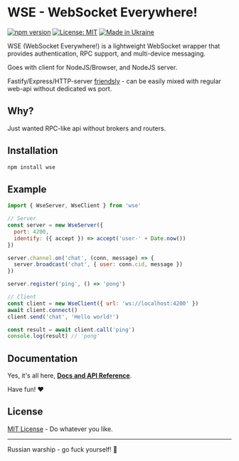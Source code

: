 # WSE - WebSocket Everywhere!

[![npm version](https://badge.fury.io/js/wse.svg)](https://badge.fury.io/js/wse)
[![License: MIT](https://img.shields.io/badge/License-MIT-yellow.svg)](https://opensource.org/licenses/MIT)
[![Made in Ukraine](https://img.shields.io/badge/Made%20in%20Ukraine-❤️-0057B7?style=flat&labelColor=005BBB&color=FFD700)](https://x.com/sternenkofund)

WSE (WebSocket Everywhere!) is a lightweight WebSocket wrapper that provides authentication, RPC support, and multi-device messaging.

Goes with client for NodeJS/Browser, and NodeJS server.

Fastify/Express/HTTP-server [friendsly](./docs/wse.rpc.server-client.md) - can be easily mixed with regular web-api without dedicated ws port.

## Why?

Just wanted RPC-like api without brokers and routers.

## Installation

```bash
npm install wse
```

## Example

```javascript
import { WseServer, WseClient } from 'wse'

// Server
const server = new WseServer({
  port: 4200,
  identify: ({ accept }) => accept('user-' + Date.now())
})

server.channel.on('chat', (conn, message) => {
  server.broadcast('chat', { user: conn.cid, message })
})

server.register('ping', () => 'pong')

// Client
const client = new WseClient({ url: 'ws://localhost:4200' })
await client.connect()
client.send('chat', 'Hello world!')

const result = await client.call('ping')
console.log(result) // 'pong'
```

## Documentation

Yes, it's all here, **[Docs and API Reference](docs/wse.md)**.

Have fun! ❤️

## License

[MIT License](LICENSE) - Do whatever you like.

---

Russian warship - go fuck yourself! 🖕
